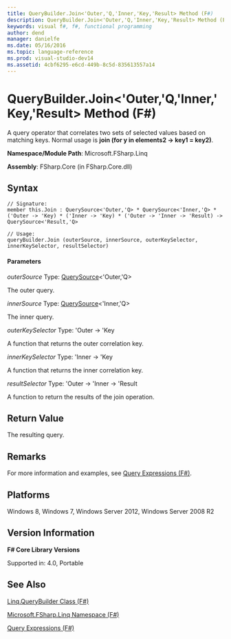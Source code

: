 ```yaml
---
title: QueryBuilder.Join<'Outer,'Q,'Inner,'Key,'Result> Method (F#)
description: QueryBuilder.Join<'Outer,'Q,'Inner,'Key,'Result> Method (F#)
keywords: visual f#, f#, functional programming
author: dend
manager: danielfe
ms.date: 05/16/2016
ms.topic: language-reference
ms.prod: visual-studio-dev14
ms.assetid: 4cbf6295-e6cd-449b-8c5d-835613557a14 
---
```


# QueryBuilder.Join<'Outer,'Q,'Inner,'Key,'Result> Method (F#)

A query operator that correlates two sets of selected values based on matching keys. Normal usage is **join (for y in elements2 -&gt; key1 = key2)**.

**Namespace/Module Path**: Microsoft.FSharp.Linq

**Assembly**: FSharp.Core (in FSharp.Core.dll)


## Syntax

```
// Signature:
member this.Join : QuerySource<'Outer,'Q> * QuerySource<'Inner,'Q> * ('Outer -> 'Key) * ('Inner -> 'Key) * ('Outer -> 'Inner -> 'Result) -> QuerySource<'Result,'Q>

// Usage:
queryBuilder.Join (outerSource, innerSource, outerKeySelector, innerKeySelector, resultSelector)
```

#### Parameters
*outerSource*
Type: [QuerySource](https://msdn.microsoft.com/library/873589c1-c5dc-47d9-8abf-fee7258dfb00)&lt;'Outer,'Q&gt;


The outer query.


*innerSource*
Type: [QuerySource](https://msdn.microsoft.com/library/873589c1-c5dc-47d9-8abf-fee7258dfb00)&lt;'Inner,'Q&gt;


The inner query.


*outerKeySelector*
Type: 'Outer -&gt; 'Key


A function that returns the outer correlation key.


*innerKeySelector*
Type: 'Inner -&gt; 'Key


A function that returns the inner correlation key.


*resultSelector*
Type: 'Outer -&gt; 'Inner -&gt;
'Result


A function to return the results of the join operation.




## Return Value
The resulting query.


## Remarks
For more information and examples, see [Query Expressions (F#)](https://msdn.microsoft.com/library/ff72235c-3ad8-4215-8679-2754484823db).


## Platforms
Windows 8, Windows 7, Windows Server 2012, Windows Server 2008 R2


## Version Information
**F# Core Library Versions**

Supported in: 4.0, Portable




## See Also
[Linq.QueryBuilder Class &#40;F&#35;&#41;](Linq.QueryBuilder-Class-%5BFSharp%5D.md)

[Microsoft.FSharp.Linq Namespace &#40;F&#35;&#41;](Microsoft.FSharp.Linq-Namespace-%5BFSharp%5D.md)

[Query Expressions (F#)](https://msdn.microsoft.com/library/ff72235c-3ad8-4215-8679-2754484823db)

